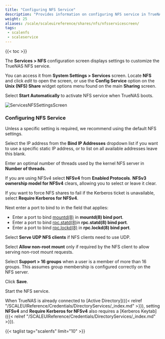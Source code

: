 ```yaml
---
title: "Configuring NFS Service"
description: "Provides information on configuring NFS service in TrueNAS SCALE."
weight: 25
aliases: /scale/scaleuireference/shares/nfs/nfsservicescreen/
tags:
 - scalenfs
 - scaleservice
---
```


{{< toc >}}


The **Services > NFS** configuration screen displays settings to customize the TrueNAS NFS service.

You can access it from **System Settings > Services** screen. Locate **NFS** and click <i class="material-icons" aria-hidden="true" title="Configure">edit</i> to open the screen, or use the **Config Service** option on the **Unix (NFS) Share** widget options menu found on the main **Sharing** screen.

Select **Start Automatically** to activate NFS service when TrueNAS boots.

![ServicesNFSSettingsScreen](/images/SCALE/23.10/ServicesNFSSettingsScreen.png "Services NFS Options")

### Configuring NFS Service

Unless a specific setting is required, we recommend using the default NFS settings.

Select the IP address from the **Bind IP Addresses** dropdown list if you want to use a specific static IP address, or to list on all available addresses leave this blank.

Enter an optimal number of threads used by the kernel NFS server in **Number of threads**. 

If you are using NFSv4 select **NFSv4** from **Enabled Protocols**. **NFSv3 ownership model for NFSv4** clears, allowing you to select or leave it clear.

If you want to force NFS shares to fail if the Kerberos ticket is unavailable, select **Require Kerberos for NFSv4**.

Next enter a port to bind to in the field that applies:

* Enter a port to bind [mountd(8)](https://man7.org/linux/man-pages/man8/mountd.8.html) in **mountd(8) bind port**. 
* Enter a port to bind [rpc.statd(8)](https://man7.org/linux/man-pages/man8/statd.8.html)in **rpc.statd(8) bind port**.
* Enter a port to bind [rpc.lockd(8)](https://linux.die.net/man/8/rpc.lockd) in **rpc.lockd(8) bind port**.

Select **Serve UDP NFS clients** if NFS clients need to use UDP.

Select **Allow non-root mount** only if required by the NFS client to allow serving non-root mount requests. 

Select **Support > 16 groups** when a user is a member of more than 16 groups. This assumes group membership is configured correctly on the NFS server.

Click **Save**.

Start the NFS service.

When TrueNAS is already connected to [Active Directory]({{< relref "/SCALEUIReference/Credentials/DirectoryServices/_index.md" >}}), setting **NFSv4** and **Require Kerberos for NFSv4** also requires a [Kerberos Keytab]({{< relref "/SCALEUIReference/Credentials/DirectoryServices/_index.md" >}}). 

{{< taglist tag="scalenfs" limit="10" >}}

